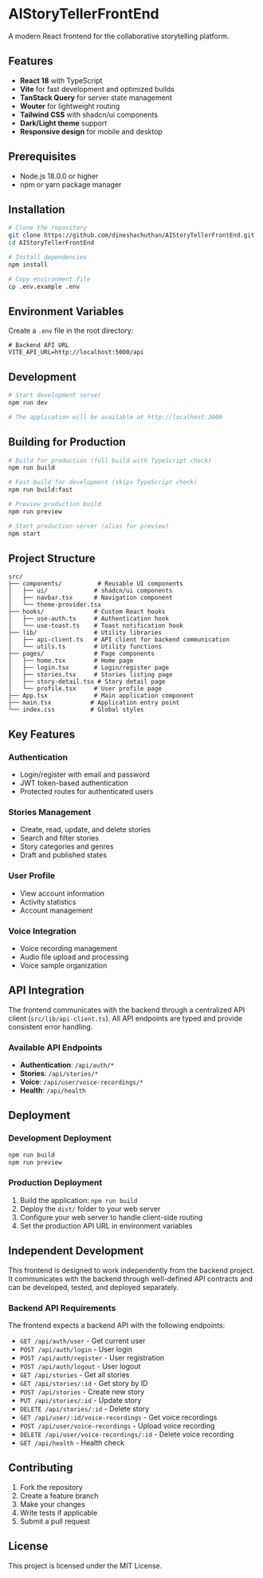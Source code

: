 # AIStoryTellerFrontEnd

A modern React frontend for the collaborative storytelling platform.

## Features

- **React 18** with TypeScript
- **Vite** for fast development and optimized builds
- **TanStack Query** for server state management
- **Wouter** for lightweight routing
- **Tailwind CSS** with shadcn/ui components
- **Dark/Light theme** support
- **Responsive design** for mobile and desktop

## Prerequisites

- Node.js 18.0.0 or higher
- npm or yarn package manager

## Installation

```bash
# Clone the repository
git clone https://github.com/dineshachuthan/AIStoryTellerFrontEnd.git
cd AIStoryTellerFrontEnd

# Install dependencies
npm install

# Copy environment file
cp .env.example .env
```

## Environment Variables

Create a `.env` file in the root directory:

```env
# Backend API URL
VITE_API_URL=http://localhost:5000/api
```

## Development

```bash
# Start development server
npm run dev

# The application will be available at http://localhost:3000
```

## Building for Production

```bash
# Build for production (full build with TypeScript check)
npm run build

# Fast build for development (skips TypeScript check)
npm run build:fast

# Preview production build
npm run preview

# Start production server (alias for preview)
npm start
```

## Project Structure

```
src/
├── components/          # Reusable UI components
│   ├── ui/             # shadcn/ui components
│   ├── navbar.tsx      # Navigation component
│   └── theme-provider.tsx
├── hooks/              # Custom React hooks
│   ├── use-auth.ts     # Authentication hook
│   └── use-toast.ts    # Toast notification hook
├── lib/                # Utility libraries
│   ├── api-client.ts   # API client for backend communication
│   └── utils.ts        # Utility functions
├── pages/              # Page components
│   ├── home.tsx        # Home page
│   ├── login.tsx       # Login/register page
│   ├── stories.tsx     # Stories listing page
│   ├── story-detail.tsx # Story detail page
│   └── profile.tsx     # User profile page
├── App.tsx             # Main application component
├── main.tsx           # Application entry point
└── index.css          # Global styles
```

## Key Features

### Authentication
- Login/register with email and password
- JWT token-based authentication
- Protected routes for authenticated users

### Stories Management
- Create, read, update, and delete stories
- Search and filter stories
- Story categories and genres
- Draft and published states

### User Profile
- View account information
- Activity statistics
- Account management

### Voice Integration
- Voice recording management
- Audio file upload and processing
- Voice sample organization

## API Integration

The frontend communicates with the backend through a centralized API client (`src/lib/api-client.ts`). All API endpoints are typed and provide consistent error handling.

### Available API Endpoints

- **Authentication**: `/api/auth/*`
- **Stories**: `/api/stories/*`
- **Voice**: `/api/user/voice-recordings/*`
- **Health**: `/api/health`

## Deployment

### Development Deployment
```bash
npm run build
npm run preview
```

### Production Deployment
1. Build the application: `npm run build`
2. Deploy the `dist/` folder to your web server
3. Configure your web server to handle client-side routing
4. Set the production API URL in environment variables

## Independent Development

This frontend is designed to work independently from the backend project. It communicates with the backend through well-defined API contracts and can be developed, tested, and deployed separately.

### Backend API Requirements

The frontend expects a backend API with the following endpoints:

- `GET /api/auth/user` - Get current user
- `POST /api/auth/login` - User login
- `POST /api/auth/register` - User registration
- `POST /api/auth/logout` - User logout
- `GET /api/stories` - Get all stories
- `GET /api/stories/:id` - Get story by ID
- `POST /api/stories` - Create new story
- `PUT /api/stories/:id` - Update story
- `DELETE /api/stories/:id` - Delete story
- `GET /api/user/:id/voice-recordings` - Get voice recordings
- `POST /api/user/voice-recordings` - Upload voice recording
- `DELETE /api/user/voice-recordings/:id` - Delete voice recording
- `GET /api/health` - Health check

## Contributing

1. Fork the repository
2. Create a feature branch
3. Make your changes
4. Write tests if applicable
5. Submit a pull request

## License

This project is licensed under the MIT License.
